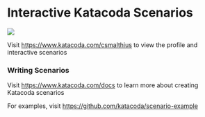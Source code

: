 # Interactive Katacoda Scenarios

[![](http://shields.katacoda.com/katacoda/csmalthius/count.svg)](https://www.katacoda.com/csmalthius "Get your profile on Katacoda.com")

Visit https://www.katacoda.com/csmalthius to view the profile and interactive scenarios

### Writing Scenarios
Visit https://www.katacoda.com/docs to learn more about creating Katacoda scenarios

For examples, visit https://github.com/katacoda/scenario-example
